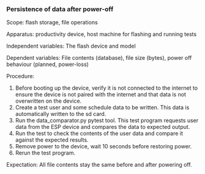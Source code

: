 ### Persistence of data after power-off
Scope: flash storage, file operations

Apparatus: productivity device, host machine for flashing and running tests

Independent variables: The flash device and model

Dependent variables: File contents (database), file size (bytes), power off behaviour (planned, power-loss)

Procedure:

1. Before booting up the device, verify it is not connected to the internet to ensure the device is not paired with the internet and that data is not overwritten on the device.
2. Create a test user and some schedule data to be written. This data is automatically written to the sd card.
3. Run the data_comparator.py pytest tool. This test program requests user data from the ESP device and compares the data to expected output.
4. Run the test to check the contents of the user data and compare it against the expected results.
5. Remove power to the device, wait 10 seconds before restoring power.
6. Rerun the test program.

Expectation: All file contents stay the same before and after powering off.
